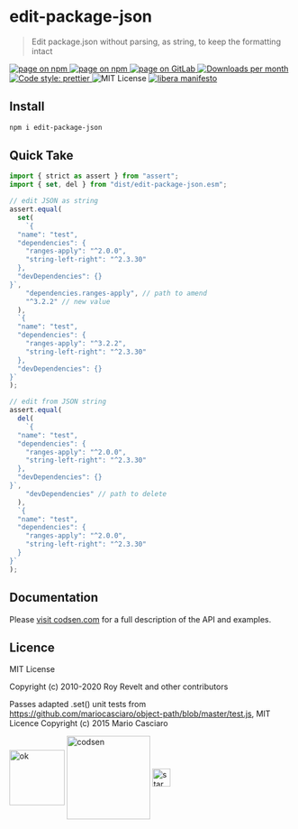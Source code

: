 # edit-package-json

> Edit package.json without parsing, as string, to keep the formatting intact

<div class="package-badges">
  <a href="https://www.npmjs.com/package/edit-package-json" rel="nofollow noreferrer noopener">
    <img src="https://img.shields.io/badge/-npm-blue?style=flat-square" alt="page on npm">
  </a>
  <a href="https://codsen.com/os/edit-package-json" rel="nofollow noreferrer noopener">
    <img src="https://img.shields.io/badge/-Codsen-blue?style=flat-square" alt="page on npm">
  </a>
  <a href="https://gitlab.com/codsen/codsen/tree/master/packages/edit-package-json" rel="nofollow noreferrer noopener">
    <img src="https://img.shields.io/badge/-GitLab-blue?style=flat-square" alt="page on GitLab">
  </a>
  <a href="https://npmcharts.com/compare/edit-package-json?interval=30" rel="nofollow noreferrer noopener" target="_blank">
    <img src="https://img.shields.io/npm/dm/edit-package-json.svg?style=flat-square" alt="Downloads per month">
  </a>
  <a href="https://prettier.io" rel="nofollow noreferrer noopener" target="_blank">
    <img src="https://img.shields.io/badge/code_style-prettier-brightgreen.svg?style=flat-square" alt="Code style: prettier">
  </a>
  <img src="https://img.shields.io/badge/licence-MIT-brightgreen.svg?style=flat-square" alt="MIT License">
  <a href="https://liberamanifesto.com" rel="nofollow noreferrer noopener" target="_blank">
    <img src="https://img.shields.io/badge/libera-manifesto-lightgrey.svg?style=flat-square" alt="libera manifesto">
  </a>
</div>

## Install

```bash
npm i edit-package-json
```

## Quick Take

```js
import { strict as assert } from "assert";
import { set, del } from "dist/edit-package-json.esm";

// edit JSON as string
assert.equal(
  set(
    `{
  "name": "test",
  "dependencies": {
    "ranges-apply": "^2.0.0",
    "string-left-right": "^2.3.30"
  },
  "devDependencies": {}
}`,
    "dependencies.ranges-apply", // path to amend
    "^3.2.2" // new value
  ),
  `{
  "name": "test",
  "dependencies": {
    "ranges-apply": "^3.2.2",
    "string-left-right": "^2.3.30"
  },
  "devDependencies": {}
}`
);

// edit from JSON string
assert.equal(
  del(
    `{
  "name": "test",
  "dependencies": {
    "ranges-apply": "^2.0.0",
    "string-left-right": "^2.3.30"
  },
  "devDependencies": {}
}`,
    "devDependencies" // path to delete
  ),
  `{
  "name": "test",
  "dependencies": {
    "ranges-apply": "^2.0.0",
    "string-left-right": "^2.3.30"
  }
}`
);
```

## Documentation

Please [visit codsen.com](https://codsen.com/os/edit-package-json/) for a full description of the API and examples.

## Licence

MIT License

Copyright (c) 2010-2020 Roy Revelt and other contributors

Passes adapted .set() unit tests from https://github.com/mariocasciaro/object-path/blob/master/test.js, MIT Licence Copyright (c) 2015 Mario Casciaro

<img src="https://codsen.com/images/png-codsen-ok.png" width="98" alt="ok" align="center"> <img src="https://codsen.com/images/png-codsen-1.png" width="148" alt="codsen" align="center"> <img src="https://codsen.com/images/png-codsen-star-small.png" width="32" alt="star" align="center">
